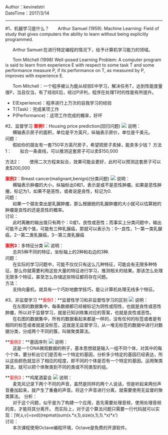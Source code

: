 Author：kevinelstri <br>
DateTime：2017/3/14

----------
#1、机器学习是什么？
&#160;&#160;&#160;&#160;&#160;&#160;Arthur Samuel (1959). Machine Learning: Field of study that gives computers the ability to learn without being explicitly programmed.<br> 

&#160;&#160;&#160;&#160;&#160;&#160;Arthur Samuel:在进行特定编程的情况下，给予计算机学习能力的领域。

&#160;&#160;&#160;&#160;&#160;&#160;Tom Mitchell (1998) Well-posed Learning Problem: A computer program is said to learn from experience E with respect to some task T and some performance measure P, if its performance on T, as measured by P, improves with experience E. <br>

&#160;&#160;&#160;&#160;&#160;&#160;Tom Mitchell：一个程序被认为能从经验E中学习，解决任务T，达到性能度量值P，当且仅当，有了经验E后，经过P评判，程序在处理T时的性能有所提升。

- E(Experience)：程序进行上万次的自我学习的经验<br>
- T(Task)：完成某项工作<br>
- P(Performance)：这项工作完成的概率，好坏

#2、监督学习
**<font color='red'>案例1</font>**：Housing price prediction(回归问题)
![](http://i.imgur.com/vcOH01y.png)
说明：<br>
&#160;&#160;&#160;&#160;&#160;&#160;横轴表示房子的面积，单位是平方英尺，纵轴表示房价，单位是千美元。<br>
问题：<br>
&#160;&#160;&#160;&#160;&#160;&#160;假如你的朋友有一套750平方英尺房子，希望把房子卖掉，能卖多少钱？
方法1：
&#160;&#160;&#160;&#160;&#160;&#160;拟合一条直线，可以推测这套房子可以卖$150,000<br>

方法2：
&#160;&#160;&#160;&#160;&#160;&#160;使用二次方程来拟合，效果可能会更好，此时可以预测这套房子可以卖$200,000

**<font color='red'>案例2</font>**：Breast cancer(malignant,benign)(分类问题)
![](http://i.imgur.com/GITdmQf.png)
说明：<br>
&#160;&#160;&#160;&#160;&#160;&#160;横轴表示肿瘤的大小，纵轴标出0和1，表示是或不是恶性肿瘤。如果是恶性肿瘤，标记为1，如果不是恶性，或者说是良性，标记为0.<br>
问题：<br>
&#160;&#160;&#160;&#160;&#160;&#160;如果一个朋友查出是乳腺肿瘤，那么根据她的乳腺肿瘤的大小就可以估算她的肿瘤是良性的还是恶性的概率。<br>
讨论：<br>
&#160;&#160;&#160;&#160;&#160;&#160;此时离散的输出值只有两个：0或1，良性或恶性；而事实上分类问题中，输出可能不止两个值，可能有三种乳腺癌，那就可以表示为：0--良性，1--第一类乳腺癌，2--第二类乳腺癌，3--第三类乳腺癌

**<font color='red'>案例3</font>**：多特征分类
![](http://i.imgur.com/7b1t06i.png)
说明：<br>
&#160;&#160;&#160;&#160;&#160;&#160;总共5种不同的特征，坐标轴上的2种和右边的3种.<br>
问题：<br>
&#160;&#160;&#160;&#160;&#160;&#160;在实际的学习问题中，可能不仅仅只有这么几种特征，可能会有无限多种特征，那么你就需要利用这些大量的特征进行学习，推测相关的结果。那该怎么处理无限多个特征，甚至怎么存储这些特征都将存在问题。<br>
方法：<br>
&#160;&#160;&#160;&#160;&#160;&#160;支持向量机，就具有一个巧妙地数学技巧，能让计算机处理无线多个特征。

#3、非监督学习
**<font color='red'>案例1</font>：**监督性学习和非监督性学习的区别
![](http://i.imgur.com/TVdZIFu.png)
说明：<br>
&#160;&#160;&#160;&#160;&#160;&#160;在左图的数据集中，每条数据都已经被标记为阴性或阳性，也就是良性或恶性肿瘤，所以对于监督学习，就是已知训练集对应的答案，也就是良性或恶性。<br>
&#160;&#160;&#160;&#160;&#160;&#160;在右图的数据集中，所有的数据看起来都是一样的，没有任何的标签或者是有相同的标签或者就是没标签，这就是无监督学习，从一堆无标签的数据中进行对数据分类，分成两个不同的簇，叫做聚类算法。

**<font color='red'>案例2</font>：**基因序列
![](http://i.imgur.com/6BRdr6s.png)
说明：<br>
&#160;&#160;&#160;&#160;&#160;&#160;这是一个DNA微观数据的例子，基本思想就是输入一组不同个体，对其中的每个个体，要分析出它们是否有一个特定的基因，分析多少特定的基因已经表达，所以这些颜色就显示了相应的程度，即不同的个体是否有一个特定的基因。运用聚类算法，就可以把个体聚类到不同的类或不同类型的组。

**<font color='red'>案例3</font>：**鸡尾酒宴会
![](http://i.imgur.com/fE5TvS3.png)
说明：<br>
&#160;&#160;&#160;&#160;&#160;&#160;麦克风记录下两个不同的声音，虽然是同样的两个人说话，但是听起来两份声音叠加起来，就产生了重叠的声音。将这个声音进行分离，就需要使用无监督的聚类算法。
分析：<br>
&#160;&#160;&#160;&#160;&#160;&#160;对于这个问题，似乎是为了构建一个应用，首先需要处理音频，使用处理音频的库，才能将其分离开。
而实际上，对于这个算法问题只需要一行代码就可以实现：[W,s,v]=svd((repmat(sum(x.*x,1),size(x,1),1).*x)*x')<br>
讨论：<br>
&#160;&#160;&#160;&#160;&#160;&#160;本次课程使用Octave编程环境，Octave是免费的开源软件。